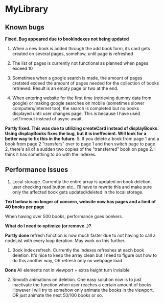 # MyLibrary









## Known bugs

**Fixed. Bug appeared due to bookIndexes not being updated**
1. When a new book is added through the add book form, its card gets created on several pages, somehow, until page is refreshed

2. The list of pages is currently not functional as planned when pages exceed 10

3. Sometimes when a google search is made, the amount of pages cretated exceed the amount of pages needed for the collection of books retrieved. Result is an empty page or two at the end.

4. When entering website for the first time (retrieving dummy data from google) or making google searches on mobile (sometimes slower computers/internet too), the search is completed but no books displayed until user changes page. This is because I have used setTimeout instead of async await.

**Partly fixed. This was due to utilizing createCard instead of displayBooks. Using displayBooks fixes the bug, but it is ineffecient. Will look for a better way to fix this in the future.**
5. If you delete a book from page 1 and a book from page 2 "transfers" over to page 1 and then switch page to page 2, there's all of a sudden two copies of the "transferred" book on page 2. I think it has something to do with the indexes.



## Performance Issues

1. Local storage. Currently the entire array is updated on book deletion, user checking read button etc.. I'll have to rewrite this and make sure only the affected book gets updated/deleted in the local storage.

**Text below is no longer of concern, website now has pages and a limit of 40 books per page**

When having over 500 books, performance goes bonkers.

**What do I need to optimize (or remove..)?**

**Partly done** refresh function is now much faster due to not having to call a nodeList with every loop iteration. May work on this further.

1. Book index refresh. Currently the indexes refreshes at each book deletion. It's nice to keep the array clean but I need to figure out how to do this another way, OR refresh only on webpage load

**Done** All elements not in viewport + extra height turn invisible

2. Smooth animations on deletion. One easy solution now is to just inactivate the function when user reaches a certain amount of books. However I will try to somehow only animate the books in the viewport, OR just animate the next 50/100 books or so.

